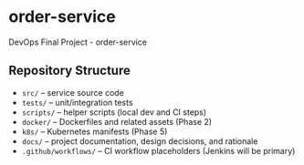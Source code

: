 # order-service
DevOps Final Project - order-service

## Repository Structure
- `src/` – service source code
- `tests/` – unit/integration tests
- `scripts/` – helper scripts (local dev and CI steps)
- `docker/` – Dockerfiles and related assets (Phase 2)
- `k8s/` – Kubernetes manifests (Phase 5)
- `docs/` – project documentation, design decisions, and rationale
- `.github/workflows/` – CI workflow placeholders (Jenkins will be primary)

